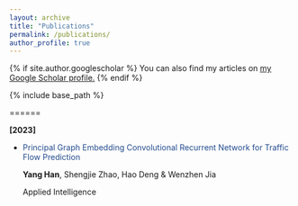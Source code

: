 ```yaml
---
layout: archive
title: "Publications"
permalink: /publications/
author_profile: true
---
```


{% if site.author.googlescholar %}
  You can also find my articles on <u><a href="{{site.author.googlescholar}}">my Google Scholar profile</a>.</u>
{% endif %}

{% include base_path %}

======

**[2023]**

* <font color=#224b8d> Principal Graph Embedding Convolutional Recurrent Network for Traffic Flow Prediction </font>
  
  **Yang Han**, Shengjie Zhao, Hao Deng & Wenzhen Jia

  Applied Intelligence

